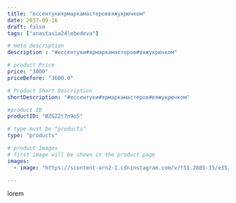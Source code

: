 ```yaml
---
title: "ессентукиярмаркамастероввяжукрючком"
date: 2017-09-16
draft: false
tags: ["anastasia24lebedeva"]

# meta description
description : "#ессентуки#ярмаркамастеров#вяжукрючком"

# product Price
price: "3000"
priceBefore: "3600.0"

# Product Short Description
shortDescription: "#ессентуки#ярмаркамастеров#вяжукрючком"

#product ID
productID: "BZGZZt7n9o5"

# type must be "products"
type: "products"

# product Images
# first image will be shown in the product page
images:
  - image: "https://scontent-arn2-1.cdninstagram.com/v/t51.2885-15/e35/21576902_282575978896510_5408601523569557504_n.jpg?se=7&tp=1&_nc_ht=scontent-arn2-1.cdninstagram.com&_nc_cat=110&_nc_ohc=Bbqw0FUJfgsAX9N6L1y&ccb=7-4&oh=8f0fd625a12e1e3cc5b96734e7f8f93e&oe=6082EE54&ig_cache_key=MTYwNTA4MjAzNTY3MjU3MDQyNQ%3D%3D.2-ccb7-4"

---
```

lorem
